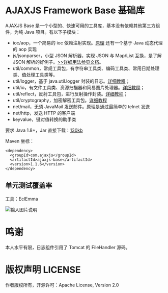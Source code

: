 # AJAXJS Framework Base 基础库

AJAXJS Base 是一个小型的、快速可用的工具库，基本没有依赖其他第三方组件，为纯 Java 项目。有以下子模块：

- ioc/aop，一个简易的 ioc 依赖注射实现。[原理](http://blog.csdn.net/zhangxin09/article/details/43161215) 还有一个基于 Java 动态代理的 aop 实现
- js/jsonparser，小型 JSON 解析器，实现 JSON 与 Map/List 互换，是了解 JSON 解析的好例子。[>>详细用法参见文档](http://ajaxjs.mydoc.io/?t=208700)。
- util/common，常规工具包，有字符串工具类、编码工具类、常用日期处理类、值处理工具类等。
- util/logger，基于 java.util.logger 封装的日志。[详细教程](http://blog.csdn.net/zhangxin09/article/details/73196188)；
- util/io，有文件工具类、资源扫描器和简易图片处理器。[详细教程](http://blog.csdn.net/zhangxin09/article/details/46592177#t15)；
- util/reflect，反射工具包，进行反射操作封装。[详细教程](http://blog.csdn.net/zhangxin09/article/details/78941797)；
- util/cryptography，加密解密工具包。[详细教程](http://blog.csdn.net/zhangxin09/article/details/78684764)
- net/mail，无须 JavaMail 发送邮件。原理是通过最简单的 telnet 发送
- net/http，发送 HTTP 的客户端
- keyvalue，键对值转换的助手类

要求 Java 1.8+，Jar 直接下载：[130kb](https://search.maven.org/remotecontent?filepath=com/ajaxjs/ajaxjs-base/1.1.6/ajaxjs-base-1.1.6.jar)

Maven 坐标：

```
<dependency>
  <groupId>com.ajaxjs</groupId>
  <artifactId>ajaxjs-base</artifactId>
  <version>1.1.6</version>
</dependency>
```




单元测试覆盖率
---------
工具：EclEmma

![输入图片说明](https://static.oschina.net/uploads/img/201802/20113259_XALo.jpg "在这里输入图片标题")

鸣谢
==========
本人水平有限，日志组件引用了 Tomcat 的 FileHandler 源码。


版权声明 LICENSE
==========
作者版权所有，开源许可：Apache License, Version 2.0
